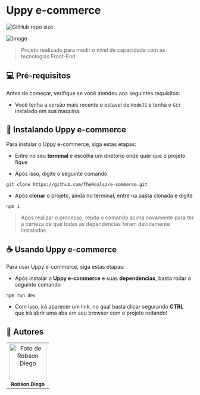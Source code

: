 # Uppy e-commerce

![GitHub repo size](https://img.shields.io/github/repo-size/therealsz/e-commerce?style=for-the-badge)


![image](https://github.com/TheRealsz/e-commerce/assets/77800184/3b1fbcc4-7e0e-42b3-954b-f35665c0b81c)


> Projeto realizado para medir o nivel de capacidade com as tecnologias Front-End

## 💻 Pré-requisitos

Antes de começar, verifique se você atendeu aos seguintes requisitos:

* Você tenha a versão mais recente e estavel de `NodeJS` e tenha o `Git` instalado em sua maquina.

## 🚀 Instalando Uppy e-commerce

Para instalar o Uppy e-commerce, siga estas etapas:

- Entre no seu **terminal** e escolha um diretorio onde quer que o projeto fique

- Após isso, digite o seguinte comando
```
git clone https://github.com/TheRealsz/e-commerce.git
```

- Após **clonar** o projeto, ainda no terminal, entre na pasta clonada e digite
```
npm i
```

> Após realizar o processo, repita o comando acima novamente para ter a certeza de que todas as dependencias foram devidamente instaladas


## ☕ Usando Uppy e-commerce

Para usar Uppy e-commerce, siga estas etapas:

- Após instalar o **Uppy e-commerce** e suas **dependencias**, basta rodar o seguinte comando 
```
npm run dev
```

- Com isso, irá aparecer um link, no qual basta clicar segurando **CTRL** que irá abrir uma aba em seu browser com o projeto rodando!

## 🤝 Autores
<table>
  <tr>
    <td align="center">
      <a href="https://github.com/TheRealsz">
        <img src="https://avatars3.githubusercontent.com/u/77800184" width="100px;" alt="Foto de Robson Diego"/><br>
        <sub>
          <b>Robson Diego</b>
        </sub>
      </a>
    </td>
  </tr>
</table>
